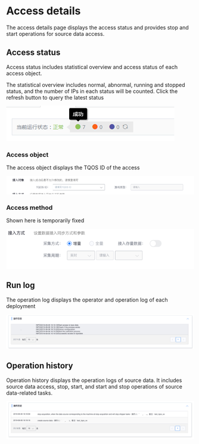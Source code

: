 # Access details

The access details page displays the access status and provides stop and start operations for source data access.

## Access status

Access status includes statistical overview and access status of each access object.

The statistical overview includes normal, abnormal, running and stopped status, and the number of IPs in each status will be counted. Click the refresh button to query the latest status

![](../../../../assets/access_status_summary_tqos.png)

### Access object

The access object displays the TQOS ID of the access

![](../../../../assets/access_scope_tqos.png)

### Access method

Shown here is temporarily fixed

![](../../../../assets/access_method_tglog.png)

## Run log

The operation log displays the operator and operation log of each deployment

![](../../../../assets/access_log_tqos.png)

## Operation history

Operation history displays the operation logs of source data. It includes source data access, stop, start, and start and stop operations of source data-related tasks.

![](../../../../assets/access_history_tqos.png)